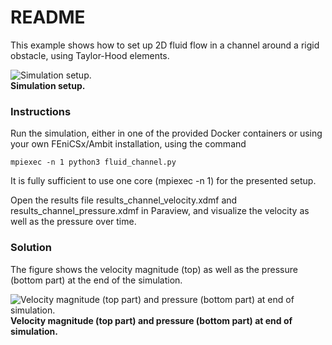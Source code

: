 # README #

This example shows how to set up 2D fluid flow in a channel around a rigid obstacle, using Taylor-Hood elements.

![Simulation setup.](https://github.com/marchirschvogel/ambit/assets/52761273/494703fd-72cb-4f83-9984-8f3e9b3b63c8) \
**Simulation setup.**

### Instructions ###

Run the simulation, either in one of the provided Docker containers or using your own FEniCSx/Ambit installation, using the command
```
mpiexec -n 1 python3 fluid_channel.py
```
It is fully sufficient to use one core (mpiexec -n 1) for the presented setup.

Open the results file results_channel_velocity.xdmf and results_channel_pressure.xdmf in Paraview, and visualize the velocity as well as the pressure over time.

### Solution

The figure shows the velocity magnitude (top) as well as the pressure (bottom part) at the end of the simulation.

![Velocity magnitude (top part) and pressure (bottom part) at end of simulation.](https://github.com/marchirschvogel/ambit/assets/52761273/fb3445f8-b928-4379-9c91-7c001fb6671b) \
**Velocity magnitude (top part) and pressure (bottom part) at end of simulation.**

